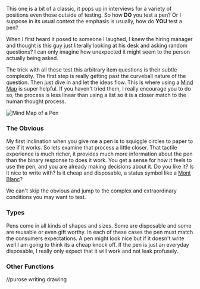 This one is a bit of a classic, it pops up in interviews for a variety of positions even those outside of testing. 
So how **DO** you test a pen? Or I suppose in its usual context the emphasis is usually, how do **YOU** test a pen? 

When I first heard it posed to someone I laughed, I knew the hiring manager and thought is this guy just literally looking at his desk and asking random questions? I can only imagine how unexpected it might seem to the person actually being asked. 

The trick with all these test this arbitrary item questions is their subtle complexity. The first step is really getting past the curveball nature of the question. Then just dive in and let the ideas flow. This is where using a [Mind Map](https://en.wikipedia.org/wiki/Mind_map) is super helpful. If you haven't tried them, I really encourage you to do so, the process is less linear than using a list so it is a closer match to the human thought process. 

![Mind Map of a Pen](http://www.brendanconnolly.net/wp-content/uploads/2016/01/PenMap.png)

### The Obvious

My first inclination when you give me a pen is to squiggle circles to paper to see if it works. So lets examine that process a little closer. That tactile experience is much richer, it provides much more information about the pen than the binary response to does it work. You get a sense for how it feels to use the pen, and you are already making decisions about it. Do you like it? Is it nice to write with? Is it cheap and disposable, a status symbol like a [Mont Blanc]()? 

We can't skip the obvious and jump to the complex and extraordinary conditions you may want to test. 

### Types

Pens come in all kinds of shapes and sizes. Some are disposable and some are reusable or even gift worthy. In each of these cases the pen must match the consumers expectations. A pen might look nice but if it doesn't write well I am going to think its a cheap knock off. If the pen is just an everyday disposable, I really only expect that it will work and not leak profusely. 


### Other Functions 

//purose writing drawing